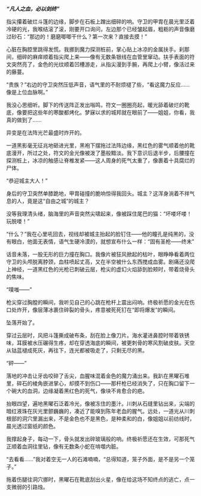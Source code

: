 ***“凡人之血，必以剑终”***
 
指尖攥着破烂斗篷的边缘，脚步在石板上蹭出细碎的响。守卫的甲胄在晨光里泛着冷硬的光，我喉结滚了滚，刚要开口询问，左边那个已经皱起眉，粗粝的声音像磨过砂石：“那边的！磨磨唧唧干什么？第一次来？直接去摸！”
 
心脏在胸腔里跳得发慌。我挪到魔力探测桩前，掌心贴上冰凉的金属扶手。刹那间，细碎的麻痒顺着指尖爬上来——像有无数条银线在血管里窜动。扶手表面的符文突然亮了，金色的光纹顺着凹槽游走，从指尖漫到手腕，再爬上小臂，像活过来的藤蔓。
 
“贵族？”右边的守卫突然压低声音，语气里的不耐烦褪了些，“看这魔力反应……像是上位血脉啊。”
 
我没心思细听。脚下的传送阵正发出嗡鸣，符文一圈圈亮起，暖光舔着破烂的靴底，像要把这些年的寒酸都烤化。梦寐以求的城邦就在眼前了——姐姐，你看，我真的做到了……
 
异变是在法阵光芒最盛时炸开的。
 
一道黑影毫无征兆地砸进光里，黑袍下摆拖过法阵边缘，黑红色的雾气顺着他的靴底漫开，所过之处，符文的金光像被泼了墨般黯淡。我下意识后退半步，后腰撞在探测桩上，冰凉的触感让脊椎发紧——这人周身的死气太重了，像裹着十具腐烂的尸体。
 
“恭迎城主大人！”
 
身后的守卫突然单膝跪地，甲胄碰撞的脆响惊得我回头。城主？这浑身淌着不祥气息的人，竟是这“自由之城”的城主？
 
没等我理清头绪，脑海里的声音突然尖啸起来，像被踩住尾巴的猫：“坏喽坏喽！玩脱喽！”
 
“什么？”我在心里吼回去，视线却被城主抬起的脸钉住——他的瞳孔是纯黑的，没有眼白，他面无表情，语气生硬冷漠的，就想宣布什么一样：“固有圣枪——终末”
 
话音未落，一股无形的巨力撞在胸口。我像片被狂风掀起的枯叶，眼睁睁看着两位守卫的头颅脱离脖颈，血柱喷起丈高，又在半空被什么东西搅成血雾。剧痛还没爬上神经，一道黑红色的光枪已刺破云层，枪尖的虚幻火焰舔到脸颊时，带着烧骨头的焦味。
 
“噗嗤——”
 
枪尖穿过胸膛的瞬间，我听见自己的心跳在枪杆上震出闷响。终极祈愿的金光在伤口处炸开，像层薄冰裹住碎裂的骨头，疼意被死死钉在“即将爆发”的瞬间。
 
坠落开始了。
 
穿过云层时，风把斗篷撕成破布条，刮在脸上像刀片。海水灌进鼻腔时带着铁锈味，耳膜被水压碾得生疼，却在穿透海底的瞬间，被更刺骨的寒风割破皮肤。天空从钴蓝褪成死灰，再往下，连光都被吸走了，只剩无尽的黑。
 
“砰——”
 
落地的冲击让牙齿咬碎了舌尖，血腥味混着金色的魔力涌出来。我趴在黑曜石堆里，碎石的棱角嵌进掌心，却摸不到伤口——那杆枪已经消失了，只在胸口留下一个碗大的血洞，边缘凝着黑红色的死气，像块不肯愈合的疤。
 
抬眼四望，遍地黑曜石泛着冷光，像被冻住的墨汁。川刺从石缝里钻出来，尖端的暗红液珠在灰光里颤巍巍的，凑近了能嗅到陈年老血的腥气。远处，一道光从川刺根部的洞穴里漏出来，不是金色也不是黑色，是种柔和的白，像姐姐以前纺线时，晨光透过窗纸的颜色。
 
我撑起身子，每动一下，骨头就发出碎玻璃般的响。终极祈愿还在生效，可那死气正顺着血洞往里钻，像有无数条小蛇在啃噬内脏。
 
“去看看……”我对着空无一人的石滩喃喃，“总得知道，笼子外面，是不是另一个笼子。”
 
拖着伤腿往洞穴挪时，黑曜石在靴底刮出火星，像在给这场不知终点的逃亡，点一支微弱的引路烛。